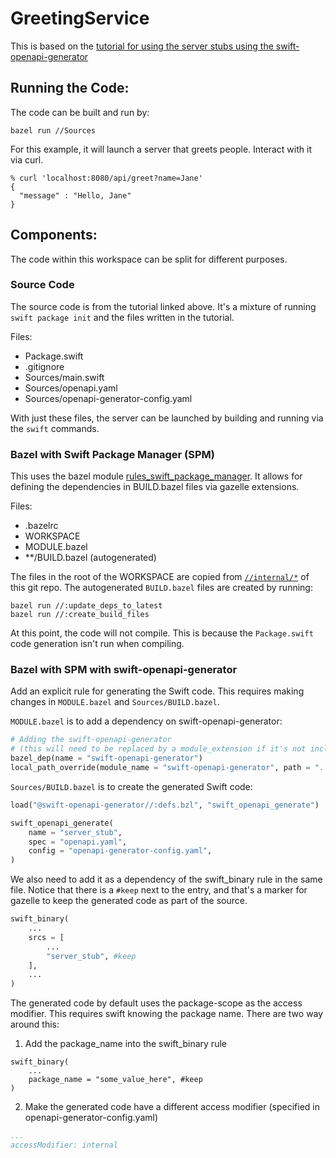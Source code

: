 GreetingService
===============

This is based on the [tutorial for using the server stubs using the swift-openapi-generator](https://swiftpackageindex.com/apple/swift-openapi-generator/0.3.5/tutorials/swift-openapi-generator/serverswiftpm
)

Running the Code:
-----------------

The code can be built and run by:
```shell
bazel run //Sources
```

For this example, it will launch a server that greets people. Interact with it via curl.
```shell
% curl 'localhost:8080/api/greet?name=Jane'
{
  "message" : "Hello, Jane"
}
```

Components:
-----------

The code within this workspace can be split for different purposes.

### Source Code

The source code is from the tutorial linked above. It's a mixture of running
`swift package init` and the files written in the tutorial.

Files:
- Package.swift
- .gitignore
- Sources/main.swift
- Sources/openapi.yaml
- Sources/openapi-generator-config.yaml

With just these files, the server can be launched by building and running via
the `swift` commands.

### Bazel with Swift Package Manager (SPM)

This uses the bazel module [rules\_swift\_package\_manager](https://github.com/cgrindel/rules_swift_package_manager). It allows for defining the dependencies
in BUILD.bazel files via gazelle extensions.

Files:
- .bazelrc
- WORKSPACE
- MODULE.bazel
- \*\*/BUILD.bazel  (autogenerated)

The files in the root of the WORKSPACE are copied from [`//internal/*`](../../internal) of this git repo.
The autogenerated `BUILD.bazel` files are created by running:
```shell
bazel run //:update_deps_to_latest
bazel run //:create_build_files
```

At this point, the code will not compile. This is because the `Package.swift` code generation
isn't run when compiling.

### Bazel with SPM with swift-openapi-generator

Add an explicit rule for generating the Swift code. This requires making changes in
`MODULE.bazel` and `Sources/BUILD.bazel`.

`MODULE.bazel` is to add a dependency on swift-openapi-generator:
```python
# Adding the swift-openapi-generator
# (this will need to be replaced by a module_extension if it's not included in a bazel registry yet)
bazel_dep(name = "swift-openapi-generator")
local_path_override(module_name = "swift-openapi-generator", path = "../../")
```

`Sources/BUILD.bazel` is to create the generated Swift code:
```python
load("@swift-openapi-generator//:defs.bzl", "swift_openapi_generate")

swift_openapi_generate(
    name = "server_stub",
    spec = "openapi.yaml",
    config = "openapi-generator-config.yaml",
) 
```

We also need to add it as a dependency of the swift\_binary rule in the same file.
Notice that there is a `#keep` next to the entry, and that's a marker for gazelle to keep the generated code
as part of the source.
```python
swift_binary(
    ...
    srcs = [
        ...
        "server_stub", #keep
    ],  
    ...
)
```

The generated code by default uses the package-scope as the access modifier. This requires swift knowing the package name.
There are two way around this:
1. Add the package\_name into the swift\_binary rule
```skylark
swift_binary(
    ...
    package_name = "some_value_here", #keep
)
```
2. Make the generated code have a different access modifier (specified in openapi-generator-config.yaml)
```yaml
...
accessModifier: internal
```

